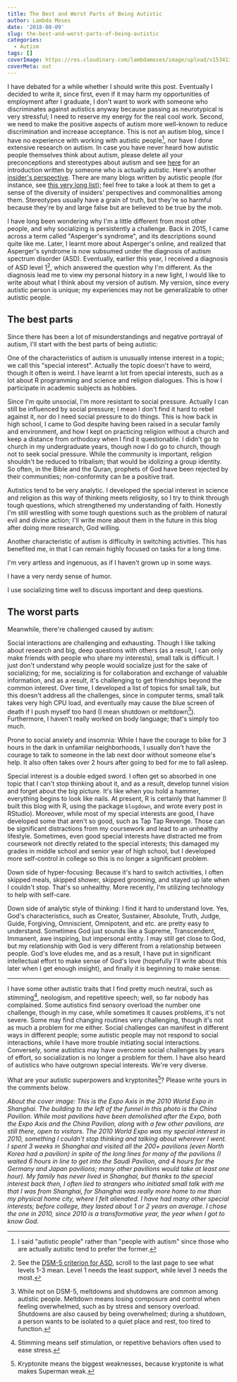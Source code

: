 ```yaml
---
title: The Best and Worst Parts of Being Autistic
author: Lambda Moses
date: '2018-08-09'
slug: the-best-and-worst-parts-of-being-autistic
categories:
  - Autism
tags: []
coverImage: https://res.cloudinary.com/lambdamoses/image/upload/v1534131431/P1090996.jpg
coverMeta: out
---
```


I have debated for a while whether I should write this post. Eventually I decided to write it, since first, even if it may harm my opportunities of employment after I graduate, I don't want to work with someone who discriminates against autistics anyway because passing as neurotypical is very stressful; I need to reserve my energy for the real cool work. Second, we need to make the positive aspects of autism more well-known to reduce discrimination and increase acceptance. This is not an autism blog, since I have no experience with working with autistic people[^1], nor have I done extensive research on autism. In case you have never heard how autistic people themselves think about autism, please delete all your preconceptions and stereotypes about autism and see [here](https://autisticandunapologetic.com/2017/09/16/what-is-autism-an-expert-understanding-in-under-5-minutes/) for an introduction written by someone who is actually autistic. Here's another [insider's perspective](https://autisticnotweird.com/so-whats-it-like-being-autistic/). There are many blogs written by autistic people (for instance, see [this very long list](https://anautismobserver.wordpress.com)); feel free to take a look at them to get a sense of the diversity of insiders' perspectives and commonalities among them. Stereotypes usually have a grain of truth, but they're so harmful because they're by and large false but are believed to be true by the mob.

I have long been wondering why I'm a little different from most other people, and why socializing is persistently a challenge. Back in 2015, I came across a term called "Asperger's syndrome", and its descriptions sound quite like me. Later, I learnt more about Asperger's online, and realized that Asperger's syndrome is now subsumed under the diagnosis of autism spectrum disorder (ASD). Eventually, earlier this year, I received a diagnosis of ASD level 1[^2], which answered the question why I'm different. As the diagnosis lead me to view my personal history in a new light, I would like to write about what I think about my version of autism. My version, since every autistic person is unique; my experiences may not be generalizable to other autistic people. 

## The best parts
Since there has been a lot of misunderstandings and negative portrayal of autism, I'll start with the best parts of being autistic:

One of the characteristics of autism is unusually intense interest in a topic; we call this "special interest". Actually the topic doesn't have to weird, though it often is weird. I have learnt a lot from special interests, such as a lot about R programming and science and religion dialogues. This is how I participate in academic subjects as hobbies.

Since I'm quite unsocial, I'm more resistant to social pressure. Actually I can still be influenced by social pressure; I mean I don't find it hard to rebel against it, nor do I need social pressure to do things. This is how back in high school, I came to God despite having been raised in a secular family and environment, and how I kept on practicing religion without a church and keep a distance from orthodoxy when I find it questionable. I didn't go to church in my undergraduate years, though now I do go to church, though not to seek social pressure. While the community is important, religion shouldn't be reduced to tribalism; that would be idolizing a group identity. So often, in the Bible and the Quran, prophets of God have been rejected by their communities; non-conformity can be a positive trait.

Autistics tend to be very analytic. I developed the special interest in science and religion as this way of thinking meets religiosity, so I try to think through tough questions, which strengthened my understanding of faith. Honestly I'm still wrestling with some tough questions such as the problem of natural evil and divine action; I'll write more about them in the future in this blog after doing more research, God willing.

Another characteristic of autism is difficulty in switching activities. This has benefited me, in that I can remain highly focused on tasks for a long time. 

I'm very artless and ingenuous, as if I haven't grown up in some ways.

I have a very nerdy sense of humor.

I use socializing time well to discuss important and deep questions.

## The worst parts
Meanwhile, there're challenged caused by autism:

Social interactions are challenging and exhausting. Though I like talking about research and big, deep questions with others (as a result, I can only make friends with people who share my interests), small talk is difficult. I just don't understand why people would socialize just for the sake of socializing; for me, socializing is for collaboration and exchange of valuable information, and as a result, it's challenging to get friendships beyond the common interest. Over time, I developed a list of topics for small talk, but this doesn't address all the challenges, since in computer terms, small talk takes very high CPU load, and eventually may cause the blue screen of death if I push myself too hard (I mean shutdown or meltdown[^3]). Furthermore, I haven't really worked on body language; that's simply too much.

Prone to social anxiety and insomnia: While I have the courage to bike for 3 hours in the dark in unfamiliar neighborhoods, I usually don't have the courage to talk to someone in the lab next door without someone else's help. It also often takes over 2 hours after going to bed for me to fall asleep. 

Special interest is a double edged sword. I often get so absorbed in one topic that I can't stop thinking about it, and as a result, develop tunnel vision and forget about the big picture. It's like when you hold a hammer, everything begins to look like nails. At present, R is certainly that hammer (I built this blog with R, using the package `blogdown`, and wrote every post in RStudio). Moreover, while most of my special interests are good, I have developed some that aren't so good, such as Tap Tap Revenge. Those can be significant distractions from my coursework and lead to an unhealthy lifestyle. Sometimes, even good special interests have distracted me from coursework not directly related to the special interests; this damaged my grades in middle school and senior year of high school, but I developed more self-control in college so this is no longer a significant problem.

Down side of hyper-focusing: Because it's hard to switch activities, I often skipped meals, skipped shower, skipped grooming, and stayed up late when I couldn't stop. That's so unhealthy. More recently, I'm utilizing technology to help with self-care.

Down side of analytic style of thinking: I find it hard to understand love. Yes, God's characteristics, such as Creator, Sustainer, Absolute, Truth, Judge, Guide, Forgiving, Omniscient, Omnipotent, and etc. are pretty easy to understand. Sometimes God just sounds like a Supreme, Transcendent, Immanent, awe inspiring, but impersonal entity. I may still get close to God, but my relationship with God is very different from a relationship between people. God's love eludes me, and as a result, I have put in significant intellectual effort to make sense of God's love (hopefully I'll write about this later when I get enough insight), and finally it is beginning to make sense.

***

I have some other autistic traits that I find pretty much neutral, such as stimming[^4], neologism, and repetitive speech; well, so far nobody has complained. Some autistics find sensory overload the number one challenge, though in my case, while sometimes it causes problems, it's not severe. Some may find changing routines very challenging, though it's not as much a problem for me either. Social challenges can manifest in different ways in different people; some autistic people may not respond to social interactions, while I have more trouble initiating social interactions. Conversely, some autistics may have overcome social challenges by years of effort, so socialization is no longer a problem for them. I have also heard of autistics who have outgrown special interests. We're very diverse. 

What are your autistic superpowers and kryptonites[^5]? Please write yours in the comments below.

_About the cover image: This is the Expo Axis in the 2010 World Expo in Shanghai. The building to the left of the funnel in this photo is the China Pavilion. While most pavilions have been demolished after the Expo, both the Expo Axis and the China Pavilion, along with a few other pavilions, are still there, open to visitors. The 2010 World Expo was my special interest in 2010, something I couldn't stop thinking and talking about wherever I went. I spent 3 weeks in Shanghai and visited all the 200+ pavilions (even North Korea had a pavilion) in spite of the long lines for many of the pavilions (I waited 6 hours in line to get into the Saudi Pavilion, and 4 hours for the Germany and Japan pavilions; many other pavilions would take at least one hour). My family has never lived in Shanghai, but thanks to the special interest back then, I often lied to strangers who initiated small talk with me that I was from Shanghai, for Shanghai was really more home to me than my physical home city, where I felt alienated. I have had many other special interests; before college, they lasted about 1 or 2 years on average. I chose the one in 2010, since 2010 is a transformative year, the year when I got to know God._

[^1]: I said "autistic people" rather than "people with autism" since those who are actually autistic tend to prefer the former.
[^2]: See the [DSM-5 criterion for ASD](https://images.pearsonclinical.com/images/assets/basc-3/basc3resources/DSM5_DiagnosticCriteria_AutismSpectrumDisorder.pdf), scroll to the last page to see what levels 1-3 mean. Level 1 needs the least support, while level 3 needs the most.
[^3]: While not on DSM-5, meltdowns and shutdowns are common among autistic people. Meltdown means losing composure and control when feeling overwhelmed, such as by stress and sensory overload. Shutdowns are also caused by being overwhelmed; during a shutdown, a person wants to be isolated to a quiet place and rest, too tired to function.
[^4]: Stimming means self stimulation, or repetitive behaviors often used to ease stress.
[^5]: Kryptonite means the biggest weaknesses, because kryptonite is what makes Superman weak.